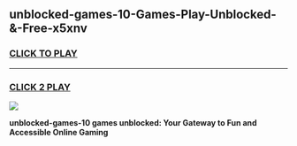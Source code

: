 
## unblocked-games-10-Games-Play-Unblocked-&-Free-x5xnv
<h3>
<a href="https://premium76.site?title=unblocked-games-10&ref=24A">CLICK TO PLAY</a></h3>
<hr>

<h3>
<a href="https://premium76.site?title=unblocked-games-10&ref=24A">CLICK 2 PLAY</a>
  
</h3>

<a href="https://premium76.site?title=unblocked-games-10&ref=24A"><img src="https://clearcache.store/games.png"></a>


**unblocked-games-10 games unblocked: Your Gateway to Fun and Accessible Online Gaming**
